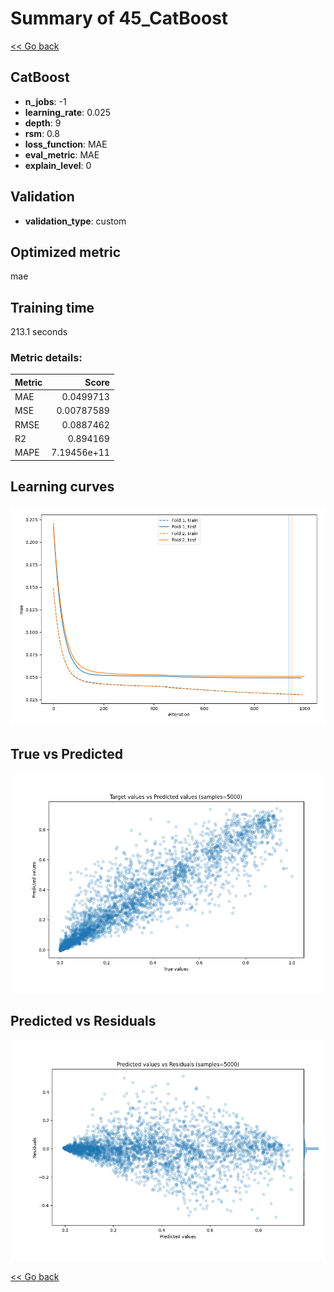 # Summary of 45_CatBoost

[<< Go back](../README.md)


## CatBoost
- **n_jobs**: -1
- **learning_rate**: 0.025
- **depth**: 9
- **rsm**: 0.8
- **loss_function**: MAE
- **eval_metric**: MAE
- **explain_level**: 0

## Validation
 - **validation_type**: custom

## Optimized metric
mae

## Training time

213.1 seconds

### Metric details:
| Metric   |       Score |
|:---------|------------:|
| MAE      | 0.0499713   |
| MSE      | 0.00787589  |
| RMSE     | 0.0887462   |
| R2       | 0.894169    |
| MAPE     | 7.19456e+11 |



## Learning curves
![Learning curves](learning_curves.png)
## True vs Predicted

![True vs Predicted](true_vs_predicted.png)


## Predicted vs Residuals

![Predicted vs Residuals](predicted_vs_residuals.png)



[<< Go back](../README.md)
